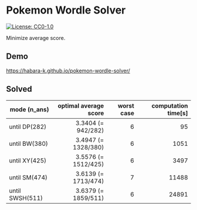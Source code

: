 # Pokemon Wordle Solver

[![License: CC0-1.0](https://img.shields.io/badge/License-CC0_1.0-lightgrey.svg)](http://creativecommons.org/publicdomain/zero/1.0/)

Minimize average score.

## Demo

https://habara-k.github.io/pokemon-wordle-solver/


## Solved

| mode (n_ans)   | optimal average score | worst case | computation time[s] |
|----------------|---------------------:|-----------:|--------------------:|
| until DP(282)  | 3.3404 (= 942/282)   | 6          | 95                  |
| until BW(380)  | 3.4947 (= 1328/380)  | 6          | 1051                |
| until XY(425)  | 3.5576 (= 1512/425)  | 6          | 3497                |
| until SM(474)  | 3.6139 (= 1713/474)  | 7          | 11488               |
| until SWSH(511)| 3.6379 (= 1859/511)  | 6          | 24891               |
